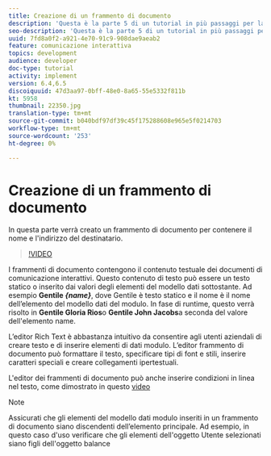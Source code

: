 ```yaml
---
title: Creazione di un frammento di documento
description: 'Questa è la parte 5 di un tutorial in più passaggi per la creazione del primo documento di comunicazione interattiva. In questa parte verrà creato un frammento di documento per contenere il nome e l''indirizzo del destinatario. '
seo-description: 'Questa è la parte 5 di un tutorial in più passaggi per la creazione del primo documento di comunicazione interattiva. In questa parte verrà creato un frammento di documento per contenere il nome e l''indirizzo del destinatario. '
uuid: 7fd8a0f2-a921-4e70-91c9-908dae9aeab2
feature: comunicazione interattiva
topics: development
audience: developer
doc-type: tutorial
activity: implement
version: 6.4,6.5
discoiquuid: 47d3aa97-0bff-48e0-8a65-55e5332f811b
kt: 5958
thumbnail: 22350.jpg
translation-type: tm+mt
source-git-commit: b040bdf97df39c45f175288608e965e5f0214703
workflow-type: tm+mt
source-wordcount: '253'
ht-degree: 0%

---
```



# Creazione di un frammento di documento

In questa parte verrà creato un frammento di documento per contenere il nome e l&#39;indirizzo del destinatario.

>[!VIDEO](https://video.tv.adobe.com/v/22350/?quality=9&learn=on)

I frammenti di documento contengono il contenuto testuale dei documenti di comunicazione interattivi. Questo contenuto di testo può essere un testo statico o inserito dai valori degli elementi del modello dati sottostante. Ad esempio **Gentile _{name}_**, dove Gentile è testo statico e il nome è il nome dell’elemento del modello dati del modulo. In fase di runtime, questo verrà risolto in **Gentile Gloria Rios**o **Gentile John Jacobs**a seconda del valore dell&#39;elemento name.

L’editor Rich Text è abbastanza intuitivo da consentire agli utenti aziendali di creare testo e di inserire elementi di dati modulo. L’editor frammento di documento può formattare il testo, specificare tipi di font e stili, inserire caratteri speciali e creare collegamenti ipertestuali.

L&#39;editor dei frammenti di documento può anche inserire condizioni in linea nel testo, come dimostrato in questo [video](https://helpx.adobe.com/experience-manager/kt/forms/using/editing-improvements-correspondence-mgmt-feature-video-use.html)

>[!NOTE]
>
>Assicurati che gli elementi del modello dati modulo inseriti in un frammento di documento siano discendenti dell’elemento principale. Ad esempio, in questo caso d&#39;uso verificare che gli elementi dell&#39;oggetto Utente selezionati siano figli dell&#39;oggetto balance

